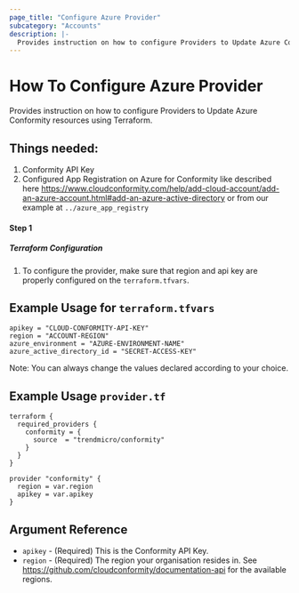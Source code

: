 ```yaml
---
page_title: "Configure Azure Provider"
subcategory: "Accounts"
description: |-
  Provides instruction on how to configure Providers to Update Azure Conformity resources using Terraform.
---
```


# How To Configure Azure Provider
Provides instruction on how to configure Providers to Update Azure Conformity resources using Terraform.

## Things needed:
1. Conformity API Key
2. Configured App Registration on Azure for Conformity like described here https://www.cloudconformity.com/help/add-cloud-account/add-an-azure-account.html#add-an-azure-active-directory or from our example at `../azure_app_registry`

#### Step 1

##### Terraform Configuration

1. To configure the provider, make sure that region and api key are properly configured on the `terraform.tfvars`.

## Example Usage for `terraform.tfvars`
```hcl
apikey = "CLOUD-CONFORMITY-API-KEY"
region = "ACCOUNT-REGION"
azure_environment = "AZURE-ENVIRONMENT-NAME"
azure_active_directory_id = "SECRET-ACCESS-KEY"
```
Note: You can always change the values declared according to your choice.

## Example Usage `provider.tf`
```hcl
terraform {
  required_providers {
    conformity = {
      source  = "trendmicro/conformity"
    }
  }
}

provider "conformity" {
  region = var.region
  apikey = var.apikey
}
```

## Argument Reference
 - `apikey` - (Required) This is the Conformity API Key. 
 - `region` - (Required) The region your organisation resides in. See https://github.com/cloudconformity/documentation-api for the available regions.
